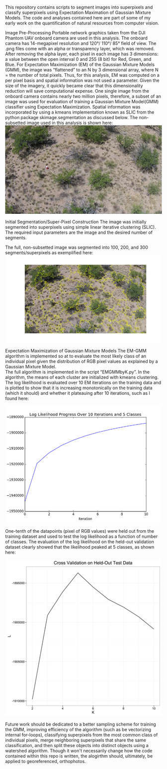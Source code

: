 This repository contains scripts to segment images into superpixels and classify superpixels using Expectation Maximation of Gaussian Mixture Models.  The code and analyses contained here are part of some of my early work on the quantification of natural resources from computer vision.

Image Pre-Processing
Portable network graphics taken from the DJI Phantom UAV onboard camera are used in this analysis. The onboard camera has 14-megapixel resolution and 120°/ 110°/ 85° field of view. The .png files come with an alpha or transparency layer, which was removed. After removing the alpha layer, each pixel in each image has 3 dimensions: a value between the open interval 0 and 255 (8 bit) for Red, Green, and Blue. For Expectation Maximization (EM) of the Gaussian Mixture Models (GMM), the image was “flattened” to an N by 3 dimensional array, where N = the number of total pixels. Thus, for this analysis, EM was computed on a per pixel basis and spatial information was not used a parameter. Given the size of the imagery, it quickly became clear that this dimensionality reduction will save computational expense.
One single image from the onboard camera contains nearly two million pixels, therefore, a subset of an image was used for evaluation of training a Gaussian Mixture Model(GMM) classifier using Expectation Maximization. Spatial information was incorporated by using a kmeans implementation known as SLIC from the python package skimage.segmentation as discussed below.
The non-subsetted image used in this analysis is shown here:
![mesquitesFloat.png](mesquitesFloat.png "SRER from UAV")

Initial Segmentation/Super-Pixel Construction
The image was initially segmented into superpixels using simple linear iterative clustering (SLIC). The required input parameters are the image and the desired number of segments.

The full, non-subsetted image was segmented into 100, 200, and 300 segments/superpixels as exemplified here:
![superpixels_of_--_100_segments.png](outputGraphics/superpixels_of_--_100_segments.png "100 superpixels")

Expectation Maximization of Gaussian Mixture Models
The EM-GMM algorithm is implemented so at to evaluate the most likely class of an individual pixel given the distribution of RGB pixel values as explained by a Gaussian Mixture Model.  
The full algorithm is implemented in the script “EMGMMbyK.py”. In the algorithm, the means of each cluster are initialized with kmeans clustering. The log likelihood is evaluated over 10 EM iterations on the training data and is plotted to show that it is increasing monotonically on the training data (which it should) and  whether it plateauing after 10 iterations, such as I found here:

![likelihood_of_training_data_over_iterations.png](outputGraphics/likelihood_of_training_data_over_iterations.png "likelihood_of_training_data_over_iterations.png")

One-tenth of the datapoints (pixel of RGB values) were held out from the training dataset and used to test the log likelihood as a function of number of classes. The evaluation of the log likelihood on the held-out validation dataset clearly showed that the likelihood peaked at 5 classes, as shown here:

![Cross_Validation.png](outputGraphics/Cross_Validation.png "Cross_Validation.png")

Future work should be dedicated to a better sampling scheme for training the GMM, improving efficiency of the algorithm (such as be vectorizing internal for-loops), classifying superpixels from the most common class of individual pixels, merge neighboring superpixels that share the same classification, and then split these objects into distinct objects using a watershed algorithm.  Though it won't necessarily change how the code contained within this repo is written, the alogirthm should, ultimately, be applied to georeferenced, orthophotos.
